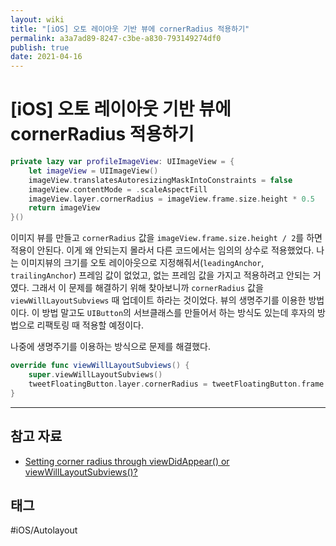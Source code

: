 ```yaml
---
layout: wiki
title: "[iOS] 오토 레이아웃 기반 뷰에 cornerRadius 적용하기"
permalink: a3a7ad89-8247-c3be-a830-793149274df0
publish: true
date: 2021-04-16
---
```


# \[iOS] 오토 레이아웃 기반 뷰에 cornerRadius 적용하기

```swift
private lazy var profileImageView: UIImageView = {
    let imageView = UIImageView()
    imageView.translatesAutoresizingMaskIntoConstraints = false
    imageView.contentMode = .scaleAspectFill
    imageView.layer.cornerRadius = imageView.frame.size.height * 0.5
    return imageView
}()
```
이미지 뷰를 만들고 `cornerRadius` 값을 `imageView.frame.size.height / 2`를 하면 적용이 안된다. 이게 왜 안되는지 몰라서 다른 코드에서는 임의의 상수로 적용했었다. 나는 이미지뷰의 크기를 오토 레이아웃으로 지정해줘서(`leadingAnchor`, `trailingAnchor`) 프레임 값이 없었고, 없는 프레임 값을 가지고 적용하려고 안되는 거 였다. 그래서 이 문제를 해결하기 위해 찾아보니까 `cornerRadius` 값을 `viewWillLayoutSubviews` 때 업데이트 하라는 것이었다. 뷰의 생명주기를 이용한 방법이다. 이 방법 말고도 `UIButton`의 서브클래스를 만들어서 하는 방식도 있는데 후자의 방법으로 리팩토링 때 적용할 예정이다.

나중에 생명주기를 이용하는 방식으로 문제를 해결했다.

```swift
override func viewWillLayoutSubviews() {
    super.viewWillLayoutSubviews()
    tweetFloatingButton.layer.cornerRadius = tweetFloatingButton.frame.size.height / 2
}
```

---

## 참고 자료

- [Setting corner radius through viewDidAppear() or viewWillLayoutSubviews()?](https://stackoverflow.com/questions/53971385/setting-corner-radius-through-viewdidappear-or-viewwilllayoutsubviews)

## 태그

#iOS/Autolayout